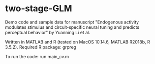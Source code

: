 # two-stage-GLM
Demo code and sample data for manuscript "Endogenous activity modulates stimulus and circuit-specific neural tuning and predicts perceptual behavior" by Yuanning Li et al.

Written in MATLAB and R (tested on MacOS 10.14.6, MATLAB R2018b, R 3.5.2). Required R package: grpreg

To run the code: run main_cv.m
